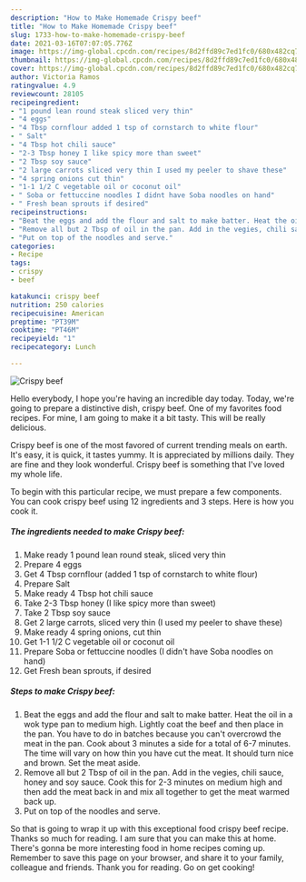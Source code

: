 ```yaml
---
description: "How to Make Homemade Crispy beef"
title: "How to Make Homemade Crispy beef"
slug: 1733-how-to-make-homemade-crispy-beef
date: 2021-03-16T07:07:05.776Z
image: https://img-global.cpcdn.com/recipes/8d2ffd89c7ed1fc0/680x482cq70/crispy-beef-recipe-main-photo.jpg
thumbnail: https://img-global.cpcdn.com/recipes/8d2ffd89c7ed1fc0/680x482cq70/crispy-beef-recipe-main-photo.jpg
cover: https://img-global.cpcdn.com/recipes/8d2ffd89c7ed1fc0/680x482cq70/crispy-beef-recipe-main-photo.jpg
author: Victoria Ramos
ratingvalue: 4.9
reviewcount: 28105
recipeingredient:
- "1 pound lean round steak sliced very thin"
- "4 eggs"
- "4 Tbsp cornflour added 1 tsp of cornstarch to white flour"
- " Salt"
- "4 Tbsp hot chili sauce"
- "2-3 Tbsp honey I like spicy more than sweet"
- "2 Tbsp soy sauce"
- "2 large carrots sliced very thin I used my peeler to shave these"
- "4 spring onions cut thin"
- "1-1 1/2 C vegetable oil or coconut oil"
- " Soba or fettuccine noodles I didnt have Soba noodles on hand"
- " Fresh bean sprouts if desired"
recipeinstructions:
- "Beat the eggs and add the flour and salt to make batter. Heat the oil in a wok type pan to medium high. Lightly coat the beef and then place in the pan. You have to do in batches because you can&#39;t overcrowd the meat in the pan. Cook about 3 minutes a side for a total of 6-7 minutes. The time will vary on how thin you have cut the meat. It should turn nice and brown. Set the meat aside."
- "Remove all but 2 Tbsp of oil in the pan. Add in the vegies, chili sauce, honey and soy sauce. Cook this for 2-3 minutes on medium high and then add the meat back in and mix all together to get the meat warmed back up."
- "Put on top of the noodles and serve."
categories:
- Recipe
tags:
- crispy
- beef

katakunci: crispy beef 
nutrition: 250 calories
recipecuisine: American
preptime: "PT39M"
cooktime: "PT46M"
recipeyield: "1"
recipecategory: Lunch

---
```



![Crispy beef](https://img-global.cpcdn.com/recipes/8d2ffd89c7ed1fc0/680x482cq70/crispy-beef-recipe-main-photo.jpg)

Hello everybody, I hope you're having an incredible day today. Today, we're going to prepare a distinctive dish, crispy beef. One of my favorites food recipes. For mine, I am going to make it a bit tasty. This will be really delicious.

Crispy beef is one of the most favored of current trending meals on earth. It's easy, it is quick, it tastes yummy. It is appreciated by millions daily. They are fine and they look wonderful. Crispy beef is something that I've loved my whole life.




To begin with this particular recipe, we must prepare a few components. You can cook crispy beef using 12 ingredients and 3 steps. Here is how you cook it.

<!--inarticleads1-->

##### The ingredients needed to make Crispy beef:

1. Make ready 1 pound lean round steak, sliced very thin
1. Prepare 4 eggs
1. Get 4 Tbsp cornflour (added 1 tsp of cornstarch to white flour)
1. Prepare  Salt
1. Make ready 4 Tbsp hot chili sauce
1. Take 2-3 Tbsp honey (I like spicy more than sweet)
1. Take 2 Tbsp soy sauce
1. Get 2 large carrots, sliced very thin (I used my peeler to shave these)
1. Make ready 4 spring onions, cut thin
1. Get 1-1 1/2 C vegetable oil or coconut oil
1. Prepare  Soba or fettuccine noodles (I didn&#39;t have Soba noodles on hand)
1. Get  Fresh bean sprouts, if desired




<!--inarticleads2-->

##### Steps to make Crispy beef:

1. Beat the eggs and add the flour and salt to make batter. Heat the oil in a wok type pan to medium high. Lightly coat the beef and then place in the pan. You have to do in batches because you can&#39;t overcrowd the meat in the pan. Cook about 3 minutes a side for a total of 6-7 minutes. The time will vary on how thin you have cut the meat. It should turn nice and brown. Set the meat aside.
1. Remove all but 2 Tbsp of oil in the pan. Add in the vegies, chili sauce, honey and soy sauce. Cook this for 2-3 minutes on medium high and then add the meat back in and mix all together to get the meat warmed back up.
1. Put on top of the noodles and serve.




So that is going to wrap it up with this exceptional food crispy beef recipe. Thanks so much for reading. I am sure that you can make this at home. There's gonna be more interesting food in home recipes coming up. Remember to save this page on your browser, and share it to your family, colleague and friends. Thank you for reading. Go on get cooking!
